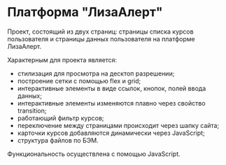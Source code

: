 # Платформа "ЛизаАлерт"
Проект, состоящий из двух страниц: страницы списка курсов пользователя и страницы данных пользователя на платформе ЛизаАлерт.

Характерным для проекта является:

* стилизация для просмотра на десктоп разрешении;
* построение сетки с помощью flex и grid;
* интерактивные элементы в виде ссылок, кнопок, полей ввода данных;
* интерактивные элементы изменяются плавно через свойство transition;
* работающий фильтр курсов;
* переключение между страницами происходит через шапку сайта;
* карточки курсов добавляются динамически через JavaScript;
* структура файлов по БЭМ.

Функциональность осуществлена с помощью JavaScript.
